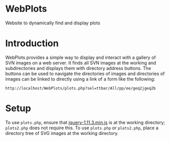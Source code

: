 # WebPlots

Website to dynamically find and display plots

# Introduction

WebPlots provides a simple way to display and interact with a gallery of SVN images on a web server. It finds all SVN images at the working and subdirectories and displays them with directory address buttons. The buttons can be used to navigate the directories of images and directories of images can be linked to directly using a link of a form like the following:

```
http://localhost/WebPlots/plots.php?sel=ttbar/All/pp/ee/geq2jgeq2b
```

# Setup

To use `plots.php`, ensure that [jquery-1.11.3.min.js](http://code.jquery.com/jquery-1.11.3.min.js) is at the working directory; `plots2.php` does not require this. To use `plots.php` or `plots2.php`, place a directory tree of SVG images at the working directory.
